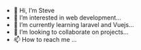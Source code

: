 - 👋 Hi, I’m Steve
- 👀 I’m interested in web development...
- 🌱 I’m currently learning laravel and Vuejs...
- 💞️ I’m looking to collaborate on projects...
- 📫 How to reach me ...

<!---
stemd1980/stemd1980 is a ✨ special ✨ repository because its `README.md` (this file) appears on your GitHub profile.
You can click the Preview link to take a look at your changes.
--->
